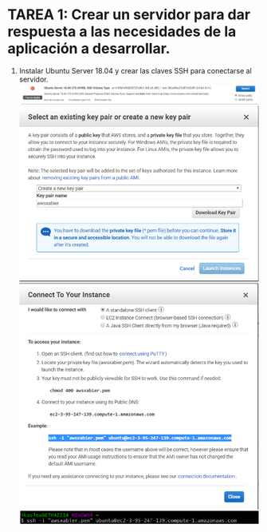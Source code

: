 # TAREA 1: Crear un servidor para dar respuesta a las necesidades de la aplicación a desarrollar.

1. Instalar Ubuntu Server 18.04 y crear las claves SSH para conectarse al servidor.
![](images/1.PNG)
![](images/2.PNG)
![](images/3.PNG)
![](images/4.PNG)